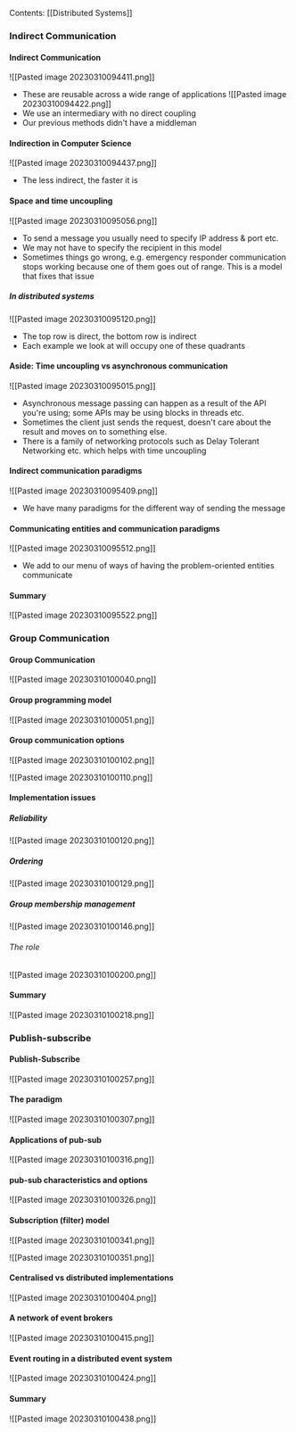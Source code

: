 Contents:
[[Distributed Systems]]

### Indirect Communication
#### Indirect Communication
![[Pasted image 20230310094411.png]]
- These are reusable across a wide range of applications
![[Pasted image 20230310094422.png]]
- We use an intermediary with no direct coupling
- Our previous methods didn't have a middleman
#### Indirection in Computer Science
![[Pasted image 20230310094437.png]]
- The less indirect, the faster it is
#### Space and time uncoupling
![[Pasted image 20230310095056.png]]
- To send a message you usually need to specify IP address & port etc.
- We may not have to specify the recipient in this model
- Sometimes things go wrong, e.g. emergency responder communication stops working because one of them goes out of range. This is a model that fixes that issue
##### In distributed systems
![[Pasted image 20230310095120.png]]
- The top row is direct, the bottom row is indirect
- Each example we look at will occupy one of these quadrants
#### Aside: Time uncoupling vs asynchronous communication
![[Pasted image 20230310095015.png]]
- Asynchronous message passing can happen as a result of the API you're using; some APIs may be using blocks in threads etc.
- Sometimes the client just sends the request, doesn't care about the result and moves on to something else.
- There is a family of networking protocols such as Delay Tolerant Networking etc. which helps with time uncoupling
#### Indirect communication paradigms
![[Pasted image 20230310095409.png]]
- We have many paradigms for the different way of sending the message
#### Communicating entities and communication paradigms
![[Pasted image 20230310095512.png]]
- We add to our menu of ways of having the problem-oriented entities communicate
#### Summary
![[Pasted image 20230310095522.png]]


### Group Communication
#### Group Communication
![[Pasted image 20230310100040.png]]

#### Group programming model
![[Pasted image 20230310100051.png]]

#### Group communication options
![[Pasted image 20230310100102.png]]

![[Pasted image 20230310100110.png]]

#### Implementation issues
##### Reliability
![[Pasted image 20230310100120.png]]

##### Ordering
![[Pasted image 20230310100129.png]]

##### Group membership management
![[Pasted image 20230310100146.png]]

###### The role
![[Pasted image 20230310100200.png]]

#### Summary
![[Pasted image 20230310100218.png]]

### Publish-subscribe
#### Publish-Subscribe
![[Pasted image 20230310100257.png]]

#### The paradigm
![[Pasted image 20230310100307.png]]

#### Applications of pub-sub
![[Pasted image 20230310100316.png]]

#### pub-sub characteristics and options
![[Pasted image 20230310100326.png]]

#### Subscription (filter) model
![[Pasted image 20230310100341.png]]

![[Pasted image 20230310100351.png]]

#### Centralised vs distributed implementations
![[Pasted image 20230310100404.png]]

#### A network of event brokers
![[Pasted image 20230310100415.png]]

#### Event routing in a distributed event system
![[Pasted image 20230310100424.png]]

#### Summary
![[Pasted image 20230310100438.png]]
